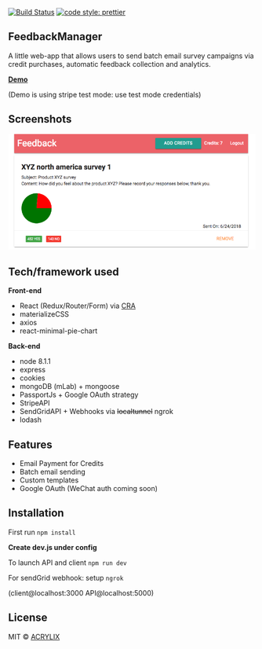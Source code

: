 [![Build Status](https://travis-ci.org/acrylix/Feedback.svg?branch=master)](https://travis-ci.org/acrylix/Feedback)
[![code style: prettier](https://img.shields.io/badge/code_style-prettier-ff69b4.svg?style=flat-square)](https://github.com/prettier/prettier)

## FeedbackManager
A little web-app that allows users to send batch email survey campaigns via credit purchases, automatic feedback collection and analytics.

**[Demo](https://frozen-river-37156.herokuapp.com/)**

(Demo is using stripe test mode: use test mode credentials)

## Screenshots
![alt text](https://github.com/acrylix/Feedback/blob/master/client/screenshots/screenshot.png?raw=true)

## Tech/framework used
<b>Front-end</b>
- React (Redux/Router/Form) via [CRA](https://github.com/facebook/create-react-app)
- materializeCSS
- axios
- react-minimal-pie-chart

<b>Back-end</b>
- node 8.1.1
- express
- cookies
- mongoDB (mLab) + mongoose
- PassportJs + Google OAuth strategy
- StripeAPI
- SendGridAPI + Webhooks via <del>localtunnel</del> ngrok
- lodash

## Features
- Email Payment for Credits
- Batch email sending
- Custom templates
- Google OAuth (WeChat auth coming soon)

## Installation
First run
``npm install``

**Create dev.js under config**

To launch API and client
``npm run dev``

For sendGrid webhook: setup ``ngrok``

(client@localhost:3000 API@localhost:5000)

## License

MIT © [ACRYLIX]()
